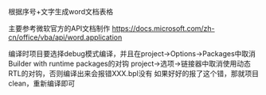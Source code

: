 根据序号+文字生成word文档表格

主要参考微软官方的API文档制作
https://docs.microsoft.com/zh-cn/office/vba/api/word.application


编译时项目要选择debug模式编译，并且在project->Options->Packages中取消Builder with runtime packages的对钩
project->选项->链接器中取消使用动态RTL的对钩，否则编译出来会报错XXX.bpl没有
如果好好的报了这个错，那就项目clean，重新编译即可
